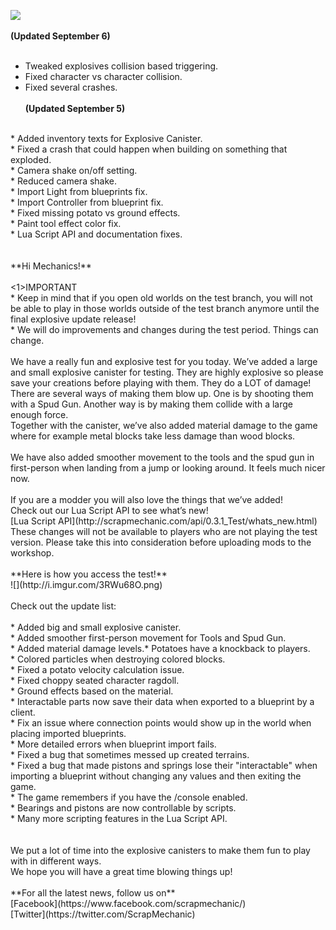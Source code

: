 ![](https://i.imgur.com/alYWVVQ.gif)<br/>
<br/>
**(Updated September 6)**<br/>
<br/>
* Tweaked explosives collision based triggering.<br/>
* Fixed character vs character collision.<br/>
* Fixed several crashes.<br/><br/>
**(Updated September 5)**<br/>
<br/>
* Added inventory texts for Explosive Canister.<br/>
* Fixed a crash that could happen when building on something that exploded.<br/>
* Camera shake on/off setting.<br/>
* Reduced camera shake.<br/>
* Import Light from blueprints fix.<br/>
* Import Controller from blueprint fix.<br/>
* Fixed missing potato vs ground effects.<br/>
* Paint tool effect color fix.<br/>
* Lua Script API and documentation fixes.<br/><br/>
<br/>
**Hi Mechanics!**<br/>
<br/>
<1>IMPORTANT <br/>
* Keep in mind that if you open old worlds on the test branch, you will not be able to play in those worlds outside of the test branch anymore until the final explosive update release!<br/>
* We will do improvements and changes during the test period. Things can change.</1><br/>
<br/>
We have a really fun and explosive test for you today. We’ve added a large and small explosive canister for testing. They are highly explosive so please save your creations before playing with them. They do a LOT of damage!<br/>
There are several ways of making them blow up. One is by shooting them with a Spud Gun. Another way is by making them collide with a large enough force.<br/>
Together with the canister, we’ve also added material damage to the game where for example metal blocks take less damage than wood blocks. <br/>
<br/>
We have also added smoother movement to the tools and the spud gun in first-person when landing from a jump or looking around. It feels much nicer now.<br/>
<br/>
If you are a modder you will also love the things that we’ve added!<br/>
Check out our Lua Script API to see what’s new!<br/>
[Lua Script API](http://scrapmechanic.com/api/0.3.1_Test/whats_new.html)<br/>
These changes will not be available to players who are not playing the test version. Please take this into consideration before uploading mods to the workshop.<br/>
<br/>
**Here is how you access the test!**<br/>
![](http://i.imgur.com/3RWu68O.png)<br/>
<br/>
Check out the update list:<br/>
<br/>
* Added big and small explosive canister.<br/>
* Added smoother first-person movement for Tools and Spud Gun.<br/>
* Added material damage levels.* Potatoes have a knockback to players.<br/>
* Colored particles when destroying colored blocks.<br/>
* Fixed a potato velocity calculation issue.<br/>
* Fixed choppy seated character ragdoll.<br/>
* Ground effects based on the material.<br/>
* Interactable parts now save their data when exported to a blueprint by a client.<br/>
* Fix an issue where connection points would show up in the world when placing imported blueprints.<br/>
* More detailed errors when blueprint import fails.<br/>
* Fixed a bug that sometimes messed up created terrains.<br/>
* Fixed a bug that made pistons and springs lose their "interactable" when importing a blueprint without changing any values and then exiting the game.<br/>
* The game remembers if you have the /console enabled.<br/>
* Bearings and pistons are now controllable by scripts.<br/>
* Many more scripting features in the Lua Script API.<br/><br/>
<br/>
We put a lot of time into the explosive canisters to make them fun to play with in different ways.<br/>
We hope you will have a great time blowing things up! <br/>
<br/>
**For all the latest news, follow us on**<br/>
[Facebook](https://www.facebook.com/scrapmechanic/)<br/>
[Twitter](https://twitter.com/ScrapMechanic)
